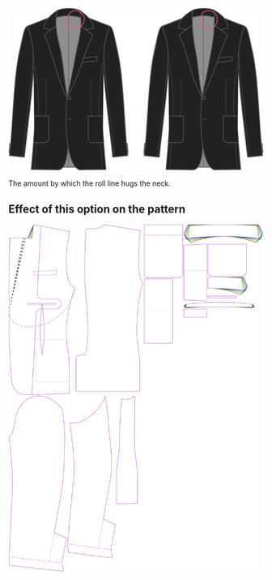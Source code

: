 ![Roll line collar height](rolllinecollarheight.svg)

The amount by which the roll line hugs the neck.

## Effect of this option on the pattern

![This image shows the effect of this option by superimposing several variants that have a different value for this option](jaeger_rolllinecollarheight_sample.svg "Effect of this option on the pattern")
